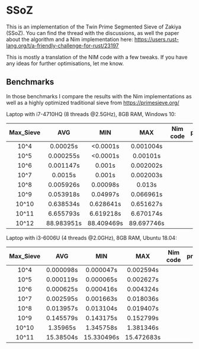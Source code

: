 # SSoZ
This is an implementation of the Twin Prime Segmented Sieve of Zakiya (SSoZ). 
You can find the thread with the discussions, as well the paper about the algorithm and a Nim implementation here: https://users.rust-lang.org/t/a-friendly-challenge-for-rust/23197

This is mostly a translation of the NIM code with a few tweaks. If you have any ideas for further optimisations, let me know.

## Benchmarks
In those benchmarks I compare the results with the Nim implementations as well as a highly optimized traditional sieve from https://primesieve.org/

Laptop with i7-4710HQ (8 threads @2.5GHz), 8GB RAM, Windows 10:

 Max_Sieve | AVG | MIN | MAX | Nim code | primesieve
 :---:|:---:|:---:|:---:|:---:|:---:|
 10^4|0.00025s|<0.0001s|0.001004s|
 10^5|0.000255s|<0.0001s|0.00101s|
 10^6|0.001147s|0.001s|0.002002s|
 10^7|0.0015s|0.001s|0.002003s|
 10^8|0.005926s|0.00098s|0.013s|
 10^9|0.053918s|0.04997s|0.066961s|
 10^10|0.638534s|0.628641s|0.651627s|
 10^11|6.655793s|6.619218s|6.670174s|
 10^12|88.983951s|88.409469s|89.697746s|
 
 Laptop with i3-6006U (4 threads @2.0GHz), 8GB RAM, Ubuntu 18.04:
 
 Max_Sieve | AVG | MIN | MAX | Nim code | primesieve
 :---:|:---:|:---:|:---:|:---:|:---:|
 10^4|0.000098s|0.000047s|0.002594s|
 10^5|0.000119s|0.000065s|0.002627s|
 10^6|0.000625s|0.000416s|0.004324s|
 10^7|0.002595s|0.001663s|0.018036s|
 10^8|0.013957s|0.013104s|0.019407s|
 10^9|0.145579s|0.143175s|0.152799s|
 10^10|1.35965s|1.345758s|1.381346s|
 10^11|15.38504s|15.330496s|15.472683s|
